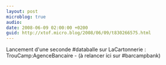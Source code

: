 ```yaml
---
layout: post
microblog: true
audio: 
date: 2008-06-09 02:00:00 +0200
guid: http://xtof.micro.blog/2008/06/09/t830266575.html
---
```

Lancement d'une seconde #databalle sur LaCartonnerie : TrouCamp:AgenceBancaire - (à relancer ici sur #barcampbank)
